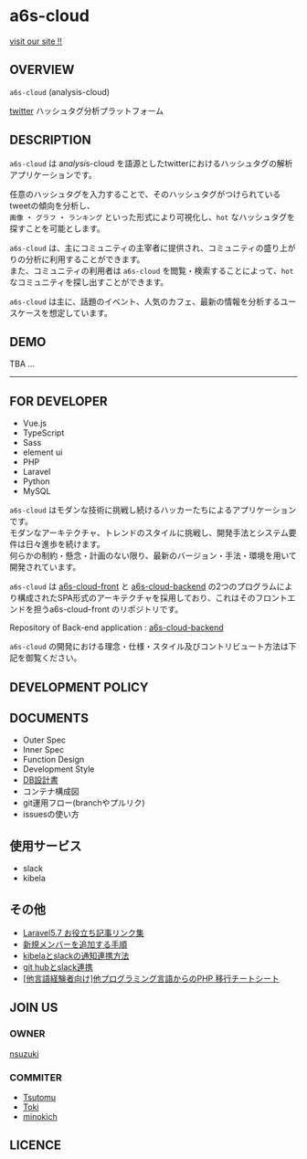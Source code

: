 # a6s-cloud
[visit our site !!]()

## OVERVIEW
`a6s-cloud` (analysis-cloud)

[twitter](https://twitter.com) ハッシュタグ分析プラットフォーム

## DESCRIPTION

`a6s-cloud` は a*nalysi*s-cloud を語源としたtwitterにおけるハッシュタグの解析アプリケーションです。  

任意のハッシュタグを入力することで、そのハッシュタグがつけられているtweetの傾向を分析し、  
`画像` ・ `グラフ` ・ `ランキング` といった形式により可視化し、`hot` なハッシュタグを探すことを可能とします。

`a6s-cloud` は、主にコミュニティの主宰者に提供され、コミュニティの盛り上がりの分析に利用することができます。  
また、コミュニティの利用者は `a6s-cloud` を閲覧・検索することによって、`hot` なコミュニティを探し出すことができます。

`a6s-cloud` は主に、話題のイベント、人気のカフェ、最新の情報を分析するユースケースを想定しています。

## DEMO
TBA ...

---
## FOR DEVELOPER
* Vue.js
* TypeScript
* Sass
* element ui
* PHP
* Laravel
* Python
* MySQL

`a6s-cloud` はモダンな技術に挑戦し続けるハッカーたちによるアプリケーションです。  
モダンなアーキテクチャ、トレンドのスタイルに挑戦し、開発手法とシステム要件は日々進歩を続けます。  
何らかの制約・懸念・計画のない限り、最新のバージョン・手法・環境を用いて開発されています。

`a6s-cloud` は [a6s-cloud-front](https://github.com/nsuzuki7713/a6s-cloud-front) と [a6s-cloud-backend](https://github.com/nsuzuki7713/a6s-cloud-backend) の2つのプログラムにより構成されたSPA形式のアーキテクチャを採用しており、これはそのフロントエンドを担うa6s-cloud-front のリポジトリです。

Repository of Back-end application : [a6s-cloud-backend](https://github.com/nsuzuki7713/a6s-cloud-backend)

`a6s-cloud` の開発における理念・仕様・スタイル及びコントリビュート方法は下記を御覧ください。

## DEVELOPMENT POLICY

## DOCUMENTS
* Outer Spec
* Inner Spec
* Function Design
* Development Style
* [DB設計書](https://docs.google.com/spreadsheets/d/1yKhZl0ISlI6fhFIjqpVFvrnn9nDJPN232Z2RQCOOH7Q/edit#gid=0)
* コンテナ構成図
* git運用フロー(branchやプルリク)
* issuesの使い方

## 使用サービス
* slack
* kibela

## その他
* [Laravel5.7 お役立ち記事リンク集](https://a6s-cloud.kibe.la/notes/7)
* [新規メンバーを追加する手順](https://a6s-cloud.kibe.la/notes/6)
* [kibelaとslackの通知連携方法](https://a6s-cloud.kibe.la/notes/4)
* [git hubとslack連携](https://a6s-cloud.kibe.la/notes/2)
* [[他言語経験者向け]他プログラミング言語からのPHP 移行チートシート](https://a6s-cloud.kibe.la/notes/8)

## JOIN US
### OWNER
[nsuzuki](https://github.com/nsuzuki7713)  
### COMMITER
* [Tsutomu](https://github.com/TsutomuNakamura)
* [Toki](https://github.com/tokidrill)
* [minokich](https://github.com/minokich)

## LICENCE


<!-- ```
yarn install
```

### Compiles and hot-reloads for development
```
yarn run serve
```

### Compiles and minifies for production
```
yarn run build
```

### Lints and fixes files
```
yarn run lint
``` -->
